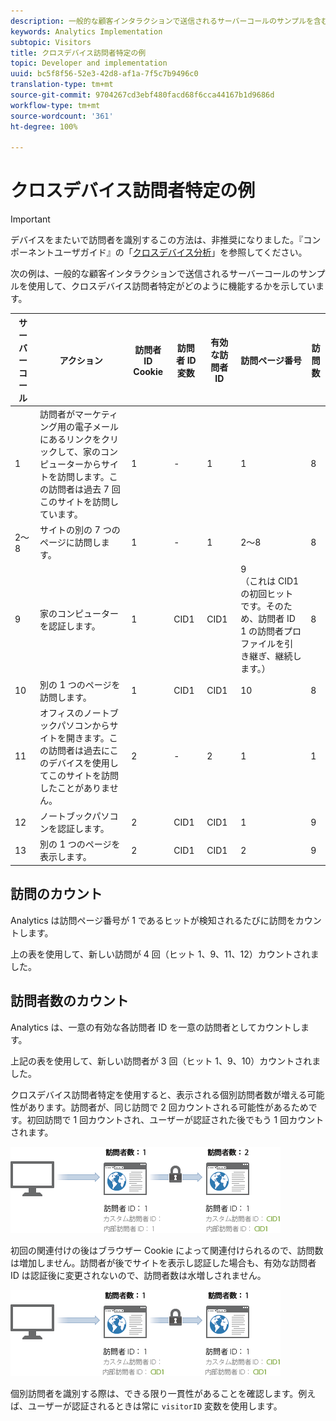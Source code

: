 ```yaml
---
description: 一般的な顧客インタラクションで送信されるサーバーコールのサンプルを含む例です。
keywords: Analytics Implementation
subtopic: Visitors
title: クロスデバイス訪問者特定の例
topic: Developer and implementation
uuid: bc5f8f56-52e3-42d8-af1a-7f5c7b9496c0
translation-type: tm+mt
source-git-commit: 9704267cd3ebf480facd68f6cca44167b1d9686d
workflow-type: tm+mt
source-wordcount: '361'
ht-degree: 100%

---
```



# クロスデバイス訪問者特定の例

>[!IMPORTANT]
>
>デバイスをまたいで訪問者を識別するこの方法は、非推奨になりました。『コンポーネントユーザガイド』の「[クロスデバイス分析](/help/components/cda/overview.md)」を参照してください。

次の例は、一般的な顧客インタラクションで送信されるサーバーコールのサンプルを使用して、クロスデバイス訪問者特定がどのように機能するかを示しています。

| サーバーコール | アクション | 訪問者 ID Cookie | 訪問者 ID 変数 | 有効な訪問者 ID | 訪問ページ番号 | 訪問数 |
|--- |--- |--- |--- |--- |--- |--- |
| 1 | 訪問者がマーケティング用の電子メールにあるリンクをクリックして、家のコンピューターからサイトを訪問します。この訪問者は過去 7 回このサイトを訪問しています。 | 1 | - | 1 | 1 | 8 |
| 2～8 | サイトの別の 7 つのページに訪問します。 | 1 | - | 1 | 2～8 | 8 |
| 9 | 家のコンピューターを認証します。 | 1 | CID1 | CID1 | 9 <br>（これは CID1 の初回ヒットです。そのため、訪問者 ID 1 の訪問者プロファイルを引き継ぎ、継続します。） | 8 |
| 10 | 別の 1 つのページを訪問します。 | 1 | CID1 | CID1 | 10 | 8 |
| 11 | オフィスのノートブックパソコンからサイトを開きます。この訪問者は過去にこのデバイスを使用してこのサイトを訪問したことがありません。 | 2 | - | 2 | 1 | 1 |
| 12 | ノートブックパソコンを認証します。 | 2 | CID1 | CID1 | 1 | 9 |
| 13 | 別の 1 つのページを表示します。 | 2 | CID1 | CID1 | 2 | 9 |

## 訪問のカウント

Analytics は訪問ページ番号が 1 であるヒットが検知されるたびに訪問をカウントします。

上の表を使用して、新しい訪問が 4 回（ヒット 1、9、11、12）カウントされました。

## 訪問者数のカウント

Analytics は、一意の有効な各訪問者 ID を一意の訪問者としてカウントします。

上記の表を使用して、新しい訪問者が 3 回（ヒット 1、9、10）カウントされました。

クロスデバイス訪問者特定を使用すると、表示される個別訪問者数が増える可能性があります。訪問者が、同じ訪問で 2 回カウントされる可能性があるためです。初回訪問で 1 回カウントされ、ユーザーが認証された後でもう 1 回カウントされます。

![](assets/visitors.png)

初回の関連付けの後はブラウザー Cookie によって関連付けられるので、訪問数は増加しません。訪問者が後でサイトを表示し認証した場合も、有効な訪問者 ID は認証後に変更されないので、訪問者数は水増しされません。

![](assets/visitors_2.png)

個別訪問者を識別する際は、できる限り一貫性があることを確認します。例えば、ユーザーが認証されるときは常に `visitorID` 変数を使用します。
